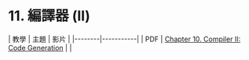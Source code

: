 # 11. 編譯器 (II)

| 教學 | 主題  | 影片  |
|--------|-----------|
| PDF | [Chapter 10. Compiler II: Code Generation](http://www.nand2tetris.org/lectures/PDF/lecture%2011%20compiler%20II.pdf)  |  |
